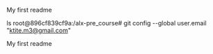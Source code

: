 My first readme

ls
root@896cf839cf9a:/alx-pre_course# git config --global user.email "ktite.m3@gmail.com"

My first readme
